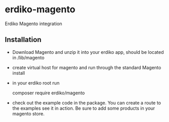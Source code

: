 erdiko-magento
==============

Erdiko Magento integration

Installation
------------

* Download Magento and unzip it into your erdiko app, should be located in /lib/magento

* create virtual host for magento and run through the standard Magento install

* in your erdiko root run

	composer require erdiko/magento

* check out the example code in the package.  You can create a route to the examples see it in action.  Be sure to add some products in your magento store.

